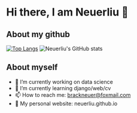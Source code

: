 # Hi there, I am Neuerliu 👋

## About my github
[![Top Langs](https://github-readme-stats.vercel.app/api/top-langs/?username=neuerliu&layout=compact)](https://github.com/neuerliu/github-readme-stats)
![Neuerliu's GitHub stats](https://github-readme-stats.vercel.app/api?username=neuerliu&show_icons=true&theme=tokyonight)

## About myself
- 🔭 I’m currently working on data science
- 🌱 I’m currently learning django/web/cv
- 📫 How to reach me: brackneuer@foxmail.com
- 💬 My personal website: neuerliu.github.io

<!--
**Neuerliu/neuerliu** is a ✨ _special_ ✨ repository because its `README.md` (this file) appears on your GitHub profile.

Here are some ideas to get you started:

- 🔭 I’m currently working on data science
- 🌱 I’m currently learning django/web/cv
- 👯 I’m looking to collaborate on ...
- 🤔 I’m looking for help with ...
- 💬 Ask me about ...
- 📫 How to reach me: ...
- 😄 Pronouns: ...
- ⚡ Fun fact: ...
-->

